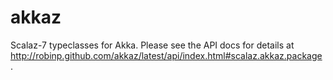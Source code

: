 akkaz
=====

Scalaz-7 typeclasses for Akka.
Please see the API docs for details at http://robinp.github.com/akkaz/latest/api/index.html#scalaz.akkaz.package .
